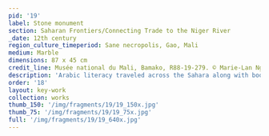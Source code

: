 ```yaml
---
pid: '19'
label: Stone monument
section: Saharan Frontiers/Connecting Trade to the Niger River
_date: 12th century
region_culture_timeperiod: Sane necropolis, Gao, Mali
medium: Marble
dimensions: 87 x 45 cm
credit_line: Musée national du Mali, Bamako, R88-19-279. © Marie-Lan Nguyen/Wikimedia Commons. Shared under CC-BY 4.0 license
description: 'Arabic literacy traveled across the Sahara along with books, inscribed objects, and religious practices, as an offshoot of trans-Saharan trade. The twelfth-century marble grave monument  from the cemetery that lies near the archaeological site of Gao Saney, Mali, is inscribed with a poem inspired by a Qur’anic verse that reads in part, “... alone, He has no partner, and Muhammed is His servant and His messenger. He lived and died faithful to this religion and will live again if it is God’s will—May God have mercy on whomever asks for mercy for him.” It is likely one of a pair of stones; the other would have borne the name, title, and dates of a member of Gao’s ruling class. The stone is one of five surviving monuments made in Alméria, Spain, and transported across the Sahara Desert for clients in Gao.'
order: '18'
layout: key-work
collection: works
thumb_150: '/img/fragments/19/19_150x.jpg'
thumb_75: '/img/fragments/19/19_75x.jpg'
full: '/img/fragments/19/19_640x.jpg'
---
```

